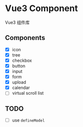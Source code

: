 # Vue3 Component

Vue3 组件库

## Components

- [x] icon
- [x] tree
- [x] checkbox
- [x] button
- [x] input
- [x] form
- [x] upload
- [x] calendar
- [ ] virtual scroll list

## TODO

- [ ] use `defineModel`
